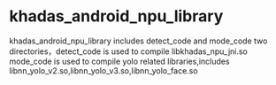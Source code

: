 # khadas_android_npu_library
khadas_android_npu_library includes detect_code and mode_code two directories，detect_code is used to compile libkhadas_npu_jni.so
mode_code is used to compile yolo related libraries,includes libnn_yolo_v2.so,libnn_yolo_v3.so,libnn_yolo_face.so

